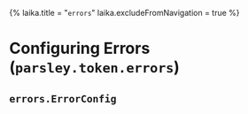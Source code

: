 {%
laika.title = "`errors`"
laika.excludeFromNavigation = true
%}

# Configuring Errors (`parsley.token.errors`)

## `errors.ErrorConfig`

